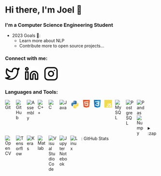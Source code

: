 # Hi there, I'm Joel 👋 

### I'm a Computer Science Engineering Student

-  2023 Goals 🥅: 
   - Learn more about NLP
   - Contribute more to open source projects...
 

### Connect with me:


[![website](./img/twitter-light.svg)](https://twitter.com/joeljoeljohn#gh-light-mode-only)
&nbsp;&nbsp;
[![website](./img/linkedin-light.svg)](https://linkedin.com/in/joel-john-42a17156#gh-light-mode-only)
&nbsp;&nbsp;
[![website](./img/instagram-light.svg)](https://instagram.com/joel_john_135#gh-light-mode-only)

### Languages and Tools:



<img align="left" alt="Git" width="26px" src="https://cdn.jsdelivr.net/gh/devicons/devicon/icons/git/git-original.svg" style="padding-right:10px;" />
<img align="left" alt="GitHub" width="26px" src="https://www.svgrepo.com/show/512317/github-142.svg" style="padding-right:10px;" />
<img align="left" alt="Assembly" width="26px" src="https://www.pngkey.com/png/detail/479-4794953_assembly-x86-x86-icon.png" style="padding-right:10px;" />
<img align="left" alt="C++" width="26px" src="https://cdn.jsdelivr.net/gh/devicons/devicon/icons/cplusplus/cplusplus-original.svg" style="padding-right:10px;" />
<img align="left" alt="C" width="26px" src="https://cdn.jsdelivr.net/gh/devicons/devicon/icons/c/c-original.svg" style="padding-right:10px;" />
<img align="left" alt="Java" width="26px" src="https://cdn.jsdelivr.net/gh/devicons/devicon/icons/java/java-original.svg" style="padding-right:10px;" />
<img align="left" alt="Python" width="30px" src="https://raw.githubusercontent.com/devicons/devicon/master/icons/python/python-original.svg" style="padding-right:10px;" />
<img align="left" alt="HTML" width="26px" src="https://raw.githubusercontent.com/devicons/devicon/master/icons/html5/html5-original.svg" style="padding-right:10px;" />
<img align="left" alt="CSS" width="26px" src="https://raw.githubusercontent.com/devicons/devicon/master/icons/css3/css3-original.svg" style="padding-right:10px;" />
<img align="left" alt="JavaScript" width="26px" src="https://raw.githubusercontent.com/devicons/devicon/master/icons/javascript/javascript-plain.svg" style="padding-right:10px;" />
<img align="left" alt="MySQL" width="26px" src="https://cdn.jsdelivr.net/gh/devicons/devicon/icons/mysql/mysql-original.svg" style="padding-right:10px;" />
<img align="left" alt="PostgreSQL" width="26px" src="https://www.svgrepo.com/show/354200/postgresql.svg" style="padding-right:10px;" />
<img align="left" alt="Pandas" width="26px" src="https://upload.wikimedia.org/wikipedia/commons/2/22/Pandas_mark.svg" style="padding-right:10px;" />
<img align="left" alt="Numpy" width="26px" src="https://www.svgrepo.com/show/354127/numpy.svg" style="padding-right:10px;" />
<img align="left" alt="OpenCV" width="26px" src="https://www.svgrepo.com/show/354139/opencv.svg" style="padding-right:10px;" />
<img align="left" alt="Tensorflow" width="26px" src="https://www.svgrepo.com/show/354440/tensorflow.svg" style="padding-right:10px;" />
<img align="left" alt="Keras" width="26px" src="https://upload.wikimedia.org/wikipedia/commons/a/ae/Keras_logo.svg" style="padding-right:10px;" />
<img align="left" alt="Matlab" width="26px" src="https://www.svgrepo.com/show/373830/matlab.svg" style="padding-right:10px;" /><br />




<img align="left" alt="Visual Studio Code" width="26px" src="https://www.svgrepo.com/show/354522/visual-studio-code.svg" style="padding-right:10px;" />
<img align="left" alt="Jupyter Notebook" width="26px" src="https://www.svgrepo.com/show/353949/jupyter.svg" style="padding-right:10px;" />
<img align="left" alt="Linux" width="26px" src="https://www.svgrepo.com/show/448236/linux.svg" style="padding-right:10px;" />

<br />
<br />
<br />
<br />
<details>
  <summary>:zap: GitHub Stats</summary>

  ![Top Langs](https://github-readme-stats.vercel.app/api/top-langs/?username=joeljohn135)

  [![GitHub Streak](http://github-readme-streak-stats.herokuapp.com?user=joeljohn135&theme=ayu-mirage&date_format=M%20j%5B%2C%20Y%5D)](https://git.io/streak-stats)
  
</details>



[twitter]: https://twitter.com/joeljoeljohn
[instagram]: https://www.instagram.com/joel_john_135/
[linkedin]: https://www.linkedin.com/in/joel-john-42a17156/

